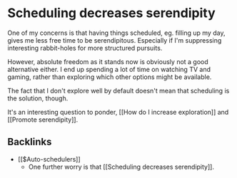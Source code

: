 # Scheduling decreases serendipity
One of my concerns is that having things scheduled, eg. filling up my day, gives me less free time to be serendipitous. Especially if I'm suppressing interesting rabbit-holes for more structured pursuits.

However, absolute freedom as it stands now is obviously not a good alternative either. I end up spending a lot of time on watching TV and gaming, rather than exploring which other options might be available.

The fact that I don't explore well by default doesn't mean that scheduling is the solution, though.

It's an interesting question to ponder, [[How do I increase exploration]] and [[Promote serendipity]].

## Backlinks
* [[$Auto-schedulers]]
	* One further worry is that [[Scheduling decreases serendipity]].

<!-- #Life -->

<!-- {BearID:B05D073F-4927-4D05-9B7F-E2D69A0A7DA4-15756-0000130445288C68} -->
